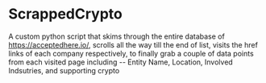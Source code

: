 # ScrappedCrypto

A custom python script that skims through the entire database of https://acceptedhere.io/, scrolls all the way till the end of list, visits the href links of each company respectively, to finally grab a couple of data points from each visited page including -- Entity Name, Location, Involved Indsutries, and supporting crypto  
